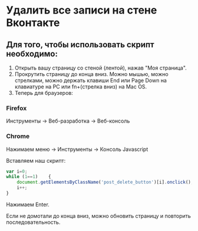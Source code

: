 # Удалить все записи на стене Вконтакте

## Для того, чтобы использовать скрипт необходимо:
1. Открыть вашу страницу со стеной (лентой), нажав "Моя страница".
2. Прокрутить страницу до конца вниз. Можно мышью, можно стрелками, можно держать клавиши End или Page Down на клавиатуре на PC или fn+(стрелка вниз) на Mac OS.
3. Теперь для браузеров:

### Firefox
Инструменты -> Веб-разработка -> Веб-консоль
### Chrome
Нажимаем меню -> Инструменты -> Консоль Javascript

Вставляем наш скрипт:
```javascript
var i=0;
while (1==1)	{
	document.getElementsByClassName('post_delete_button')[i].onclick();
	i++;
}
```

Нажимаем Enter.

Если не домотали до конца вниз, можно обновить страницу и повторить последовательность.